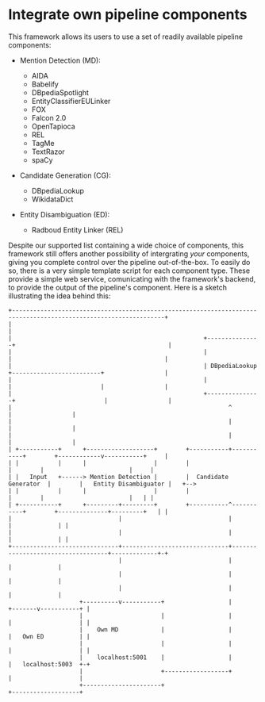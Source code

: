 # Integrate own pipeline components
This framework allows its users to use a set of readily available pipeline components:
* Mention Detection (MD):
    * AIDA
    * Babelify
    * DBpediaSpotlight
    * EntityClassifierEULinker
    * FOX
    * Falcon 2.0
    * OpenTapioca
    * REL
    * TagMe
    * TextRazor
    * spaCy
 
* Candidate Generation (CG):
    * DBpediaLookup
    * WikidataDict

* Entity Disambiguation (ED):
	* Radboud Entity Linker (REL)

Despite our supported list containing a wide choice of components, this framework still offers another possibility of intergrating *your* components, giving you complete control over the pipeline out-of-the-box.
To easily do so, there is a very simple template script for each component type. These provide a simple web service, comunicating with the framework's backend, to provide the output of the pipeline's component.
Here is a sketch illustrating the idea behind this:

    +-----------------------------------------------------------------------------------------------------------------+
    |                                                                                                                 |
    |                                                      +---------------+                                           |
    |                                                      |               |                                           |
    |                                                      | DBpediaLookup +-------------------------+                 |
    |                                                      |               |                         |                 |
    |                                                      +---------------+                         |                 |
    |                                                             ^                                 |                 |
    |                                                             |                                 |                 |
    |                                                             |                                 |                 |
    | +-----------+      +-------------------+        +-----------+-----------+        +------------v-----------+     |
    | |           |      |                   |        |                       |        |                        |     |
    | |   Input   +------> Mention Detection |        |  Candidate Generator  |        |   Entity Disambiguator |   +-->
    | |           |      |                   |        |                       |        |                        |   | |
    | +-----------+      +---------+---------+        +-----------^-----------+        +--------------+---------+   | |
    |                              |                              |                                   |             | |
    |                              |                              |                                   |             | |
    +------------------------------+------------------------------+-----------------------------------+-------------+-+
                                   |                              |                                   |             |
                                   |                              |                                   |             |
                                   |                              |                                   |             |
                        +----------v-----------+                  |                           +-------v-----------+ |
                        |                      |                  |                           |                   | |
                        |    Own MD            |                  |                           |   Own ED          | |
                        |                      |                  |                           |                   | |
                        |    localhost:5001    |                  |                           |   localhost:5003  +-+
                        |                      +------------------+                           |                   |
                        +----------------------+                                              +-------------------+

